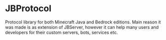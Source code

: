 # JBProtocol
 Protocol library for both Minecraft Java and Bedrock editions. Main reason it was made is as extension of JBServer, however it can help many users and developers for their custom servers, bots, services etc.

